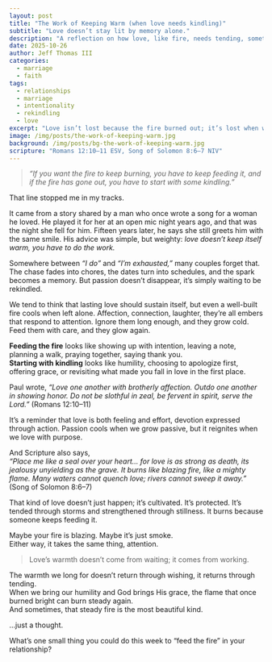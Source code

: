 ```yaml
---
layout: post
title: "The Work of Keeping Warm (when love needs kindling)"
subtitle: "Love doesn’t stay lit by memory alone."
description: "A reflection on how love, like fire, needs tending, sometimes with gentle kindling and humble effort—to keep its warmth alive."
date: 2025-10-26
author: Jeff Thomas III
categories:
  - marriage
  - faith
tags:
  - relationships
  - marriage
  - intentionality
  - rekindling
  - love
excerpt: "Love isn’t lost because the fire burned out; it’s lost when we stop looking for matches. Sometimes keeping love warm means returning to the small things that once sparked joy between you."
image: /img/posts/the-work-of-keeping-warm.jpg
background: /img/posts/bg-the-work-of-keeping-warm.jpg
scripture: "Romans 12:10–11 ESV, Song of Solomon 8:6–7 NIV"
---
```


> *“If you want the fire to keep burning, you have to keep feeding it, and if the fire has gone out, you have to start with some kindling.”*  

That line stopped me in my tracks.  

It came from a story shared by a man who once wrote a song for a woman he loved. He played it for her at an open mic night years ago, and that was the night she fell for him. Fifteen years later, he says she still greets him with the same smile. His advice was simple, but weighty: *love doesn’t keep itself warm, you have to do the work.*

Somewhere between *“I do”* and *“I’m exhausted,”* many couples forget that.  
The chase fades into chores, the dates turn into schedules, and the spark becomes a memory. But passion doesn’t disappear, it’s simply waiting to be rekindled.  

We tend to think that lasting love should sustain itself, but even a well-built fire cools when left alone. Affection, connection, laughter, they’re all embers that respond to attention. Ignore them long enough, and they grow cold. Feed them with care, and they glow again.

**Feeding the fire** looks like showing up with intention, leaving a note, planning a walk, praying together, saying thank you.  
**Starting with kindling** looks like humility, choosing to apologize first, offering grace, or revisiting what made you fall in love in the first place.  

Paul wrote, *“Love one another with brotherly affection. Outdo one another in showing honor. Do not be slothful in zeal, be fervent in spirit, serve the Lord.”* (Romans 12:10–11)  

It’s a reminder that love is both feeling and effort, devotion expressed through action. Passion cools when we grow passive, but it reignites when we love with purpose.

And Scripture also says,  
*“Place me like a seal over your heart… for love is as strong as death, its jealousy unyielding as the grave. It burns like blazing fire, like a mighty flame. Many waters cannot quench love; rivers cannot sweep it away.”* (Song of Solomon 8:6–7)  

That kind of love doesn’t just happen; it’s cultivated. It’s protected. It’s tended through storms and strengthened through stillness. It burns because someone keeps feeding it.

Maybe your fire is blazing. Maybe it’s just smoke.  
Either way, it takes the same thing, attention.  
> Love’s warmth doesn’t come from waiting; it comes from working.  

The warmth we long for doesn’t return through wishing, it returns through tending.  
When we bring our humility and God brings His grace, the flame that once burned bright can burn steady again.  
And sometimes, that steady fire is the most beautiful kind.  

…just a thought.  

 
What’s one small thing you could do this week to “feed the fire” in your relationship?

<!--stackedit_data:
eyJoaXN0b3J5IjpbOTQ0MDkyMjIxLC04NTE0NDY5ODcsLTE1MD
Y5NTk5NTddfQ==
-->